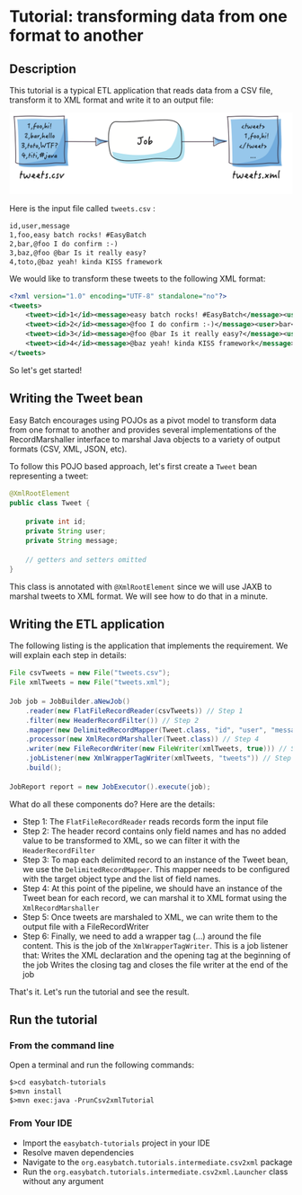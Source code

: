 # Tutorial: transforming data from one format to another

## Description

This tutorial is a typical ETL application that reads data from a CSV file, transform it to XML format and write it to an output file:

![csv-to-xml](csv-to-xml.png)

Here is the input file called `tweets.csv` :

```
id,user,message
1,foo,easy batch rocks! #EasyBatch
2,bar,@foo I do confirm :-)
3,baz,@foo @bar Is it really easy?
4,toto,@baz yeah! kinda KISS framework
```

We would like to transform these tweets to the following XML format:

```xml
<?xml version="1.0" encoding="UTF-8" standalone="no"?>
<tweets>
    <tweet><id>1</id><message>easy batch rocks! #EasyBatch</message><user>foo</user></tweet>
    <tweet><id>2</id><message>@foo I do confirm :-)</message><user>bar</user></tweet>
    <tweet><id>3</id><message>@foo @bar Is it really easy?</message><user>baZ</user></tweet>
    <tweet><id>4</id><message>@baz yeah! kinda KISS framework</message><user>toto</user></tweet>
</tweets>
```

So let's get started!

## Writing the Tweet bean

Easy Batch encourages using POJOs as a pivot model to transform data from one format to another and provides several implementations of the RecordMarshaller interface to marshal Java objects to a variety of output formats (CSV, XML, JSON, etc).

To follow this POJO based approach, let's first create a `Tweet` bean representing a tweet:

```java
@XmlRootElement
public class Tweet {

    private int id;
    private String user;
    private String message;

    // getters and setters omitted
}
```

This class is annotated with `@XmlRootElement` since we will use JAXB to marshal tweets to XML format.
We will see how to do that in a minute.

## Writing the ETL application

The following listing is the application that implements the requirement. We will explain each step in details:

```java
File csvTweets = new File("tweets.csv");
File xmlTweets = new File("tweets.xml");

Job job = JobBuilder.aNewJob()
    .reader(new FlatFileRecordReader(csvTweets)) // Step 1
    .filter(new HeaderRecordFilter()) // Step 2
    .mapper(new DelimitedRecordMapper(Tweet.class, "id", "user", "message")) // Step 3
    .processor(new XmlRecordMarshaller(Tweet.class)) // Step 4
    .writer(new FileRecordWriter(new FileWriter(xmlTweets, true))) // Step 5
    .jobListener(new XmlWrapperTagWriter(xmlTweets, "tweets")) // Step 6
    .build();

JobReport report = new JobExecutor().execute(job);
```

What do all these components do? Here are the details:

* Step 1: The `FlatFileRecordReader` reads records form the input file
* Step 2: The header record contains only field names and has no added value to be transformed to XML, so we can filter it with the `HeaderRecordFilter`
* Step 3: To map each delimited record to an instance of the Tweet bean, we use the `DelimitedRecordMapper`. This mapper needs to be configured with the target object type and the list of field names.
* Step 4: At this point of the pipeline, we should have an instance of the Tweet bean for each record, we can marshal it to XML format using the `XmlRecordMarshaller`
* Step 5: Once tweets are marshaled to XML, we can write them to the output file with a FileRecordWriter
* Step 6: Finally, we need to add a wrapper tag (<tweets>...</tweets>) around the file content. This is the job of the `XmlWrapperTagWriter`. This is a job listener that:
Writes the XML declaration and the opening tag <tweets> at the beginning of the job
Writes the closing tag </tweets> and closes the file writer at the end of the job

That's it. Let's run the tutorial and see the result.

## Run the tutorial

### From the command line

Open a terminal and run the following commands:

```
$>cd easybatch-tutorials
$>mvn install
$>mvn exec:java -PrunCsv2xmlTutorial
```

### From Your IDE

* Import the `easybatch-tutorials` project in your IDE
* Resolve maven dependencies
* Navigate to the `org.easybatch.tutorials.intermediate.csv2xml` package
* Run the `org.easybatch.tutorials.intermediate.csv2xml.Launcher` class without any argument
